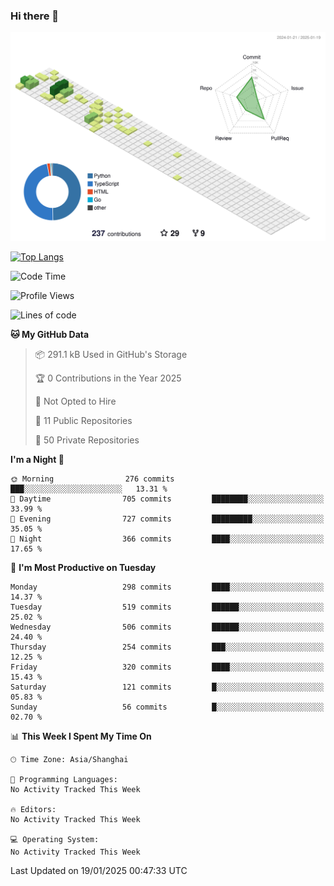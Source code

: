### Hi there 👋

![](./profile-3d-contrib/profile-green-animate.svg)

 

[![Top Langs](https://github-readme-stats.vercel.app/api/top-langs/?username=fly2tomato)](https://github.com/anuraghazra/github-readme-stats)


 

<!--START_SECTION:waka-->
![Code Time](http://img.shields.io/badge/Code%20Time-5%20hrs%2042%20mins-blue)

![Profile Views](http://img.shields.io/badge/Profile%20Views-0-blue)

![Lines of code](https://img.shields.io/badge/From%20Hello%20World%20I%27ve%20Written-521.5%20thousand%20lines%20of%20code-blue)

**🐱 My GitHub Data** 

> 📦 291.1 kB Used in GitHub's Storage 
 > 
> 🏆 0 Contributions in the Year 2025
 > 
> 🚫 Not Opted to Hire
 > 
> 📜 11 Public Repositories 
 > 
> 🔑 50 Private Repositories 
 > 
**I'm a Night 🦉** 

```text
🌞 Morning                276 commits         ███░░░░░░░░░░░░░░░░░░░░░░   13.31 % 
🌆 Daytime                705 commits         ████████░░░░░░░░░░░░░░░░░   33.99 % 
🌃 Evening                727 commits         █████████░░░░░░░░░░░░░░░░   35.05 % 
🌙 Night                  366 commits         ████░░░░░░░░░░░░░░░░░░░░░   17.65 % 
```
📅 **I'm Most Productive on Tuesday** 

```text
Monday                   298 commits         ████░░░░░░░░░░░░░░░░░░░░░   14.37 % 
Tuesday                  519 commits         ██████░░░░░░░░░░░░░░░░░░░   25.02 % 
Wednesday                506 commits         ██████░░░░░░░░░░░░░░░░░░░   24.40 % 
Thursday                 254 commits         ███░░░░░░░░░░░░░░░░░░░░░░   12.25 % 
Friday                   320 commits         ████░░░░░░░░░░░░░░░░░░░░░   15.43 % 
Saturday                 121 commits         █░░░░░░░░░░░░░░░░░░░░░░░░   05.83 % 
Sunday                   56 commits          █░░░░░░░░░░░░░░░░░░░░░░░░   02.70 % 
```


📊 **This Week I Spent My Time On** 

```text
🕑︎ Time Zone: Asia/Shanghai

💬 Programming Languages: 
No Activity Tracked This Week

🔥 Editors: 
No Activity Tracked This Week

💻 Operating System: 
No Activity Tracked This Week
```


 Last Updated on 19/01/2025 00:47:33 UTC
<!--END_SECTION:waka-->
